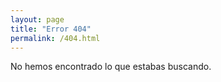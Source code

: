 ```yaml
---
layout: page
title: "Error 404"
permalink: /404.html
---
```

No hemos encontrado lo que estabas buscando.
